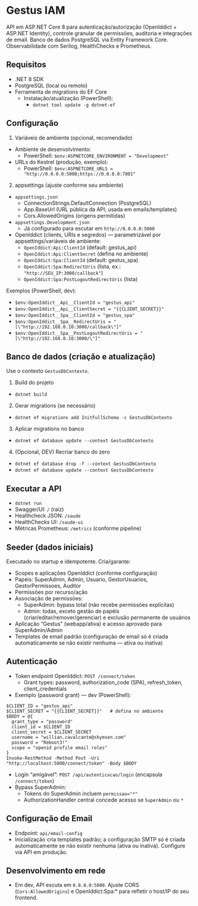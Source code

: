 # Gestus IAM

API em ASP.NET Core 8 para autenticação/autorização (OpenIddict + ASP.NET Identity), controle granular de permissões, auditoria e integrações de email. Banco de dados PostgreSQL via Entity Framework Core. Observabilidade com Serilog, HealthChecks e Prometheus.


## Requisitos

- .NET 8 SDK
- PostgreSQL (local ou remoto)
- Ferramenta de migrations do EF Core
  - Instalação/atualização (PowerShell):
    - `dotnet tool update -g dotnet-ef`


## Configuração

1) Variáveis de ambiente (opcional, recomendado)
- Ambiente de desenvolvimento:
  - PowerShell: `$env:ASPNETCORE_ENVIRONMENT = "Development"`
- URLs do Kestrel (produção, exemplo):
  - PowerShell: `$env:ASPNETCORE_URLS = "http://0.0.0.0:5000;https://0.0.0.0:7001"`

2) appsettings (ajuste conforme seu ambiente)
- `appsettings.json`
  - ConnectionStrings.DefaultConnection (PostgreSQL)
  - App.BaseUrl (URL pública da API; usada em emails/templates)
  - Cors.AllowedOrigins (origens permitidas)
- `appsettings.Development.json`
  - Já configurado para escutar em `http://0.0.0.0:5000`
- OpenIddict (clients, URIs e segredos) — parametrizável por appsettings/variáveis de ambiente:
  - `OpenIddict:Api:ClientId` (default: gestus_api)
  - `OpenIddict:Api:ClientSecret` (defina no ambiente)
  - `OpenIddict:Spa:ClientId` (default: gestus_spa)
  - `OpenIddict:Spa:RedirectUris` (lista, ex.: `"http://SEU_IP:3000/callback"`)
  - `OpenIddict:Spa:PostLogoutRedirectUris` (lista)

Exemplos (PowerShell, dev):
- `$env:OpenIddict__Api__ClientId = "gestus_api"`
- `$env:OpenIddict__Api__ClientSecret = "{{CLIENT_SECRET}}"`
- `$env:OpenIddict__Spa__ClientId = "gestus_spa"`
- `$env:OpenIddict__Spa__RedirectUris = "[\"http://192.168.0.10:3000/callback\"]"`
- `$env:OpenIddict__Spa__PostLogoutRedirectUris = "[\"http://192.168.0.10:3000/\"]"`


## Banco de dados (criação e atualização)

Use o contexto `GestusDbContexto`.

1) Build do projeto
- `dotnet build`

2) Gerar migrations (se necessário)
- `dotnet ef migrations add InitFullSchema -c GestusDbContexto`

3) Aplicar migrations no banco
- `dotnet ef database update --context GestusDbContexto`

4) (Opcional, DEV) Recriar banco do zero
- `dotnet ef database drop -f --context GestusDbContexto`
- `dotnet ef database update --context GestusDbContexto`


## Executar a API

- `dotnet run`
- Swagger/UI: `/` (raiz)
- Healthcheck JSON: `/saude`
- HealthChecks UI: `/saude-ui`
- Métricas Prometheus: `/metrics` (conforme pipeline)


## Seeder (dados iniciais)

Executado no startup e idempotente. Cria/garante:
- Scopes e aplicações OpenIddict (conforme configuração)
- Papéis: SuperAdmin, Admin, Usuario, GestorUsuarios, GestorPermissoes, Auditor
- Permissões por recurso/ação
- Associação de permissões:
  - SuperAdmin: bypass total (não recebe permissões explícitas)
  - Admin: todas, exceto gestão de papéis (criar/editar/remover/gerenciar) e exclusão permanente de usuários
- Aplicação “Gestus” (webapp/ativa) e acesso aprovado para SuperAdmin/Admin
- Templates de email padrão (configuração de email só é criada automaticamente se não existir nenhuma — ativa ou inativa)


## Autenticação

- Token endpoint OpenIddict: `POST /connect/token`
  - Grant types: password, authorization_code (SPA), refresh_token, client_credentials
- Exemplo (password grant) — dev (PowerShell):
```
$CLIENT_ID = "gestus_api"
$CLIENT_SECRET = "{{CLIENT_SECRET}}"   # defina no ambiente
$BODY = @{
  grant_type = "password"
  client_id = $CLIENT_ID
  client_secret = $CLIENT_SECRET
  username = "willian.cavalcante@skymsen.com"
  password = "Reboot3!"
  scope = "openid profile email roles"
}
Invoke-RestMethod -Method Post -Uri "http://localhost:5000/connect/token" -Body $BODY
```
- Login “amigável”: `POST /api/autenticacao/login` (encapsula `/connect/token`)
- Bypass SuperAdmin:
  - Tokens do SuperAdmin incluem `permissao="*"`
  - AuthorizationHandler central concede acesso se `SuperAdmin` ou `*`


## Configuração de Email

- Endpoint: `api/email-config`
- Inicialização cria templates padrão; a configuração SMTP só é criada automaticamente se não existir nenhuma (ativa ou inativa). Configure via API em produção.


## Desenvolvimento em rede

- Em dev, API escuta em `0.0.0.0:5000`. Ajuste CORS (`Cors:AllowedOrigins`) e OpenIddict:Spa:* para refletir o host/IP do seu frontend.